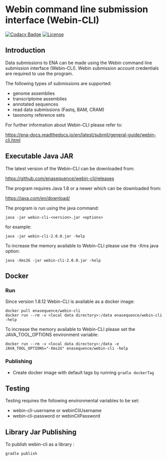 # Webin command line submission interface (Webin-CLI)

[![Codacy Badge](https://api.codacy.com/project/badge/Grade/c4fa2bcf5593436da9ea27149f84ee6e)](https://app.codacy.com/app/enasequence/webin-cli?utm_source=github.com&utm_medium=referral&utm_content=enasequence/webin-cli&utm_campaign=badger)
[![License](https://img.shields.io/badge/License-Apache%202.0-blue.svg)](https://opensource.org/licenses/Apache-2.0)

## Introduction

Data submissions to ENA can be made using the Webin command line submission interface (Webin-CLI). Webin submission account credentials are required to use the program.

The following types of submissions are supported:

- genome assemblies
- transcriptome assemblies
- annotated sequences
- read data submissions (Fastq, BAM, CRAM)
- taxonomy reference sets

For further information about Webin-CLI please refer to:

<https://ena-docs.readthedocs.io/en/latest/submit/general-guide/webin-cli.html>

## Executable Java JAR

The latest version of the Webin-CLI can be downloaded from:

<https://github.com/enasequence/webin-cli/releases>

The program requires Java 1.8 or a newer which can be downloaded from:

<https://java.com/en/download/>


The program is run using the java command:

```
java -jar webin-cli-<version>.jar <options>
```

for example:

```
java -jar webin-cli-2.0.0.jar -help
```

To increase the memory available to Webin-CLI please use the -Xms java option:

```
java -Xms2G -jar webin-cli-2.0.0.jar -help
```

## Docker

### Run

Since version 1.8.12 Webin-CLI is available as a docker image:

```
docker pull enasequence/webin-cli
docker run --rm -v <local data directory>:/data enasequence/webin-cli -help
```

To increase the memory available to Webin-CLI please set the JAVA_TOOL_OPTIONS environment variable:

```
docker run --rm -v <local data directory>:/data -e JAVA_TOOL_OPTIONS="-Xms2G" enasequence/webin-cli -help
```

### Publishing

- Create docker image with default tags by running `gradle dockerTag`

## Testing

Testing requires the following environmental variables to be set:
- webin-cli-username or webinCliUsername
- webin-cli-password or webinCliPassword

## Library Jar Publishing

To publish webin-cli as a library :

```
gradle publish
```
